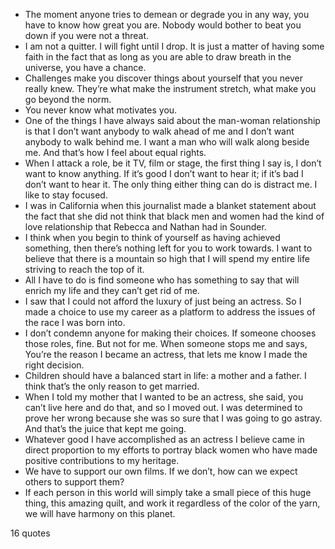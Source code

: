  - The moment anyone tries to demean or degrade you in any way, you have to know how great you are. Nobody would bother to beat you down if you were not a threat.
 - I am not a quitter. I will fight until I drop. It is just a matter of having some faith in the fact that as long as you are able to draw breath in the universe, you have a chance.
 - Challenges make you discover things about yourself that you never really knew. They’re what make the instrument stretch, what make you go beyond the norm.
 - You never know what motivates you.
 - One of the things I have always said about the man-woman relationship is that I don’t want anybody to walk ahead of me and I don’t want anybody to walk behind me. I want a man who will walk along beside me. And that’s how I feel about equal rights.
 - When I attack a role, be it TV, film or stage, the first thing I say is, I don’t want to know anything. If it’s good I don’t want to hear it; if it’s bad I don’t want to hear it. The only thing either thing can do is distract me. I like to stay focused.
 - I was in California when this journalist made a blanket statement about the fact that she did not think that black men and women had the kind of love relationship that Rebecca and Nathan had in Sounder.
 - I think when you begin to think of yourself as having achieved something, then there’s nothing left for you to work towards. I want to believe that there is a mountain so high that I will spend my entire life striving to reach the top of it.
 - All I have to do is find someone who has something to say that will enrich my life and they can’t get rid of me.
 - I saw that I could not afford the luxury of just being an actress. So I made a choice to use my career as a platform to address the issues of the race I was born into.
 - I don’t condemn anyone for making their choices. If someone chooses those roles, fine. But not for me. When someone stops me and says, You’re the reason I became an actress, that lets me know I made the right decision.
 - Children should have a balanced start in life: a mother and a father. I think that’s the only reason to get married.
 - When I told my mother that I wanted to be an actress, she said, you can’t live here and do that, and so I moved out. I was determined to prove her wrong because she was so sure that I was going to go astray. And that’s the juice that kept me going.
 - Whatever good I have accomplished as an actress I believe came in direct proportion to my efforts to portray black women who have made positive contributions to my heritage.
 - We have to support our own films. If we don’t, how can we expect others to support them?
 - If each person in this world will simply take a small piece of this huge thing, this amazing quilt, and work it regardless of the color of the yarn, we will have harmony on this planet.

16 quotes